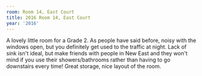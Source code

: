 ```yaml
---
room: Room 14, East Court
title: 2016 Room 14, East Court
year: '2016'
---
```


A lovely little room for a Grade 2. As people have said before, noisy with the windows open, but you definitely get used to the traffic at night. Lack of sink isn't ideal, but make friends with people in New East and they won't mind if you use their showers/bathrooms rather than having to go downstairs every time! Great storage, nice layout of the room.